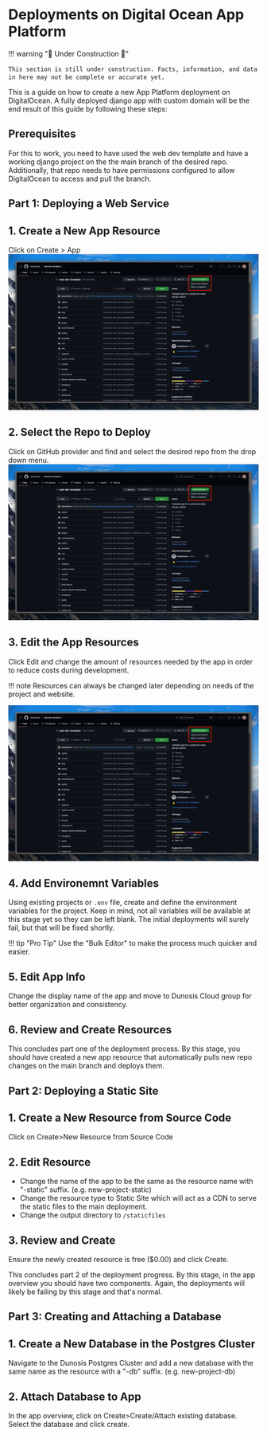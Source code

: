 # Deployments on Digital Ocean App Platform

!!! warning ":construction: Under Construction :construction:"

    This section is still under construction. Facts, information, and data in here may not be complete or accurate yet. 

This is a guide on how to create a new App Platform deployment on DigitalOcean. A fully deployed django app with custom domain will be the end result of this guide by following these steps: 

## Prerequisites

For this to work, you need to have used the web dev template and have a working django project on the the main branch of the desired repo. Additionally, that repo needs to have permissions configured to allow DigitalOcean to access and pull the branch. 

## Part 1: Deploying a Web Service
## 1. Create a New App Resource

Click on Create > App
![New Repo](./assets/new-project-repo/new-repo0.jpeg)

## 2. Select the Repo to Deploy

Click on GitHub provider and find and select the desired repo from the drop down menu.
![New Repo](./assets/new-project-repo/new-repo0.jpeg)

## 3. Edit the App Resources

Click Edit and change the amount of resources needed by the app in order to reduce costs during development.

!!! note
    Resources can always be changed later depending on needs of the project and website.

![New Repo](./assets/new-project-repo/new-repo0.jpeg)

## 4. Add Environemnt Variables

Using existing projects or `.env` file, create and define the environment variables for the project. Keep in mind, not all variables will be available at this stage yet so they can be left blank. The initial deployments will surely fail, but that will be fixed shortly. 

!!! tip "Pro Tip"
    Use the "Bulk Editor" to make the process much quicker and easier.

## 5. Edit App Info

Change the display name of the app and move to Dunosis Cloud group for better organization and consistency.

## 6. Review and Create Resources

This concludes part one of the deployment process. By this stage, you should have created a new app resource that automatically pulls new repo changes on the main branch and deploys them. 

## Part 2: Deploying a Static Site
## 1. Create a New Resource from Source Code

Click on Create>New Resource from Source Code

## 2. Edit Resource

* Change the name of the app to be the same as the resource name with "-static" suffix. (e.g. new-project-static)
* Change the resource type to Static Site which will act as a CDN to serve the static files to the main deployment.
* Change the output directory to `/staticfiles`

## 3. Review and Create

Ensure the newly created resource is free ($0.00) and click Create. 

This concludes part 2 of the deployment progress. By this stage, in the app overview you should have two components. Again, the deployments will likely be failing by this stage and that's normal. 

## Part 3: Creating and Attaching a Database
## 1. Create a New Database in the Postgres Cluster

Navigate to the Dunosis Postgres Cluster and add a new database with the same name as the resource with a "-db" suffix. (e.g. new-project-db)

## 2. Attach Database to App

In the app overview, click on Create>Create/Attach existing database. Select the database and click create. 



